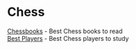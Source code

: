 # Chess
[Chessbooks](http://andromeda3.xyz/chessbooks.html) - Best Chess books to read <br>
[Best Players](http://andromeda3.xyz/chessplayers.html) - Best Chess players to study
